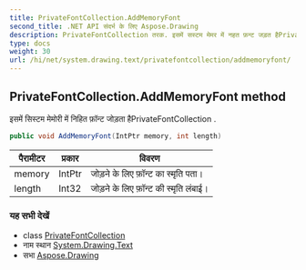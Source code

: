 ```yaml
---
title: PrivateFontCollection.AddMemoryFont
second_title: .NET API संदर्भ के लिए Aspose.Drawing
description: PrivateFontCollection तरक. इसमें सस्टम मेमर में नहत फ़न्ट जड़त हैPrivateFontCollection .
type: docs
weight: 30
url: /hi/net/system.drawing.text/privatefontcollection/addmemoryfont/
---
```

## PrivateFontCollection.AddMemoryFont method

इसमें सिस्टम मेमोरी में निहित फ़ॉन्ट जोड़ता हैPrivateFontCollection .

```csharp
public void AddMemoryFont(IntPtr memory, int length)
```

| पैरामीटर | प्रकार | विवरण |
| --- | --- | --- |
| memory | IntPtr | जोड़ने के लिए फ़ॉन्ट का स्मृति पता। |
| length | Int32 | जोड़ने के लिए फ़ॉन्ट की स्मृति लंबाई। |

### यह सभी देखें

* class [PrivateFontCollection](../)
* नाम स्थान [System.Drawing.Text](../../privatefontcollection/)
* सभा [Aspose.Drawing](../../../)


